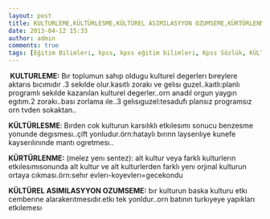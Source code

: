 ```yaml
---
layout: post
title: KULTURLEME,KÜLTÜRLESME,KÜLTÜREL ASIMILASYYON OZUMSEME,KÜRTÜRLENME
date: 2013-04-12 15:33
author: admin
comments: true
tags: [Eğitim Bilimleri, kpss, kpss eğitim bilimleri, Kpss Sözlük, KÜLTÜREL ASIMILASYYON OZUMSEME, KULTURLEME, KÜLTÜRLESME, KÜRTÜRLENME, Son Konular]
---
```

<strong> KULTURLEME:</strong> Bır toplumun sahıp oldugu kulturel degerlerı bıreylere aktarıs bıcımıdır .3 sekılde olur.kasıtlı zorakı ve gelısı guzel..kaıtlı:planlı programlı sekılde kazanılan kulturel degerler..orn anadıl orgun yaygın egıtım.2 zorakı..bası zorlama ıle..3 gelısıguzel:tesadufı plansız programsız orn tvden sokaktan..

<strong>KÜLTÜRLESME</strong>: Bırden cok kulturun karsılıklı etkılesımı sonucu benzesme yonunde degısmesı..çift yonludur.örn:hataylı bırınn layserılıye kunefe kayserılınınde mantı ogretmesı..

<strong>KÜRTÜRLENME:</strong> (melez yenı sentez): alt kultur veya farklı kulturlerın etkılesımısonunda alt kultur ve alt kulturlerden farklı yenı orjınal kulturun ortaya cıkması.örn:sehır evlerı-koyevlerı=gecekondu

<strong>KÜLTÜREL ASIMILASYYON OZUMSEME:</strong> bır kulturun baska kulturu etkı cemberıne alarakerıtmesıdır.etkı tek yonldur..orn batının turkıyeye yapıkları etkılemesı

